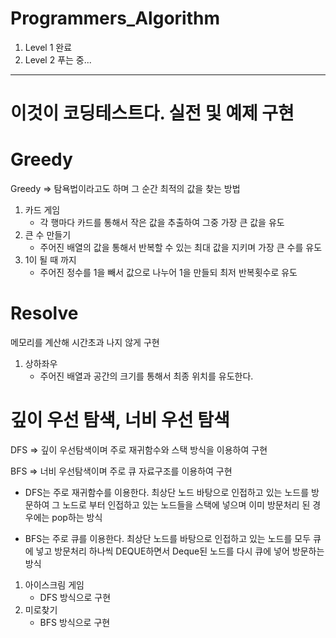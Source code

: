 # Programmers_Algorithm
  
  1. Level 1 완료
  2. Level 2 푸는 중...
-----------------------

# 이것이 코딩테스트다. 실전 및 예제 구현

# Greedy

 
  <p>Greedy => 탐욕법이라고도 하며 그 순간 최적의 값을 찾는 방법</p>

  
  1. 카드 게임
     - 각 행마다 카드를 통해서 작은 값을 추출하여 그중 가장 큰 값을 유도
  2. 큰 수 만들기 
     - 주어진 배열의 값을 통해서 반복할 수 있는 최대 값을 지키며 가장 큰 수를 유도
  3. 1이 될 때 까지
     - 주어진 정수를 1을 빼서 값으로 나누어 1을 만들되 최저 반복횟수로 유도
     
# Resolve

  <p>메모리를 계산해 시간초과 나지 않게 구현</p>
  
  1. 상하좌우
     - 주어진 배열과 공간의 크기를 통해서 최종 위치를 유도한다. 

# 깊이 우선 탐색, 너비 우선 탐색

 
  <p>DFS => 깊이 우선탐색이며 주로 재귀함수와 스택 방식을 이용하여 구현</p>
  
  <p>BFS => 너비 우선탐색이며 주로 큐 자료구조를 이용하여 구현</p>

  - DFS는 주로 재귀함수를 이용한다. 최상단 노드 바탕으로 인접하고 있는 노드를 방문하여 그 노드로 부터 인접하고 있는 노드들을 스택에 넣으며 이미 방문처리 된 경우에는 pop하는 방식

  - BFS는 주로 큐를 이용한다. 최상단 노드를 바탕으로 인접하고 있는 노드를 모두 큐에 넣고 방문처리 하나씩 DEQUE하면서 Deque된 노드를 다시 큐에 넣어 방문하는 방식
  
  1. 아이스크림 게임
     - DFS 방식으로 구현
  2. 미로찾기 
     - BFS 방식으로 구현

     
